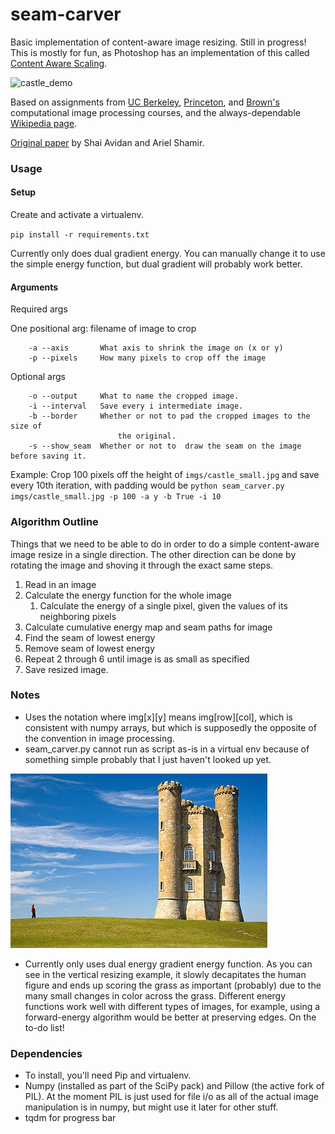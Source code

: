 # seam-carver

Basic implementation of content-aware image resizing. Still in progress! This is mostly for fun, as Photoshop has an implementation of this called [Content Aware Scaling](https://helpx.adobe.com/photoshop/using/content-aware-scaling.html).

![castle_demo](castle_small_300_seams.gif)

Based on assignments from [UC Berkeley](https://inst.eecs.berkeley.edu/~cs194-26/fa14/hw/proj4-seamcarving/index.html), [Princeton](http://www.cs.princeton.edu/courses/archive/spring14/cos226/assignments/seamCarving.html), and [Brown's](http://cs.brown.edu/courses/cs129/results/proj3/taox/) computational image processing courses, and the always-dependable [Wikipedia page](https://en.wikipedia.org/wiki/Seam_carving).

[Original paper](https://inst.eecs.berkeley.edu/~cs194-26/fa14/hw/proj4-seamcarving/imret.pdf) by Shai Avidan and Ariel Shamir.


### Usage
#### Setup

Create and activate a virtualenv.

`pip install -r requirements.txt`

Currently only does dual gradient energy. You can manually change it to use the simple energy function, but dual gradient will probably work better.


#### Arguments
Required args

One positional arg: filename of image to crop

```
    -a --axis       What axis to shrink the image on (x or y)
    -p --pixels     How many pixels to crop off the image
```

Optional args
```
    -o --output     What to name the cropped image.
    -i --interval   Save every i intermediate image.
    -b --border     Whether or not to pad the cropped images to the size of
                        the original.
    -s --show_seam  Whether or not to  draw the seam on the image before saving it.
```

Example: Crop 100 pixels off the height of `imgs/castle_small.jpg` and save every 10th iteration, with padding would be `python seam_carver.py imgs/castle_small.jpg -p 100 -a y -b True -i 10`



### Algorithm Outline

Things that we need to be able to do in order to do a simple content-aware image resize in a single direction. The other direction can be done by rotating the image and shoving it through the exact same steps. 

1. Read in an image
2. Calculate the energy function for the whole image
	1. Calculate the energy of a single pixel, given the values of its neighboring pixels
4. Calculate cumulative energy map and seam paths for image
5. Find the seam of lowest energy
6. Remove seam of lowest energy
7. Repeat 2 through 6 until image is as small as specified
8. Save resized image.

### Notes

* Uses the notation where img[x][y] means img[row][col], which is consistent with numpy arrays, but which is supposedly the opposite of the convention in image processing.
* seam_carver.py cannot run as script as-is in a virtual env because of something simple probably that I just haven't looked up yet.

![castle_vertical](imgs/castle_small_vertical.gif)

* Currently only uses dual energy gradient energy function. As you can see in the vertical resizing example, it slowly decapitates the human figure and ends up scoring the grass as important (probably) due to the many small changes in color across the grass. Different energy functions work well with different types of images, for example, using a forward-energy algorithm would be better at preserving edges. On the to-do list!


### Dependencies

* To install, you'll need Pip and virtualenv.
* Numpy (installed as part of the SciPy pack) and Pillow (the active fork of PIL). At the moment PIL is just used for file i/o as all of the actual image manipulation is in numpy, but might use it later for other stuff.
* tqdm for progress bar
